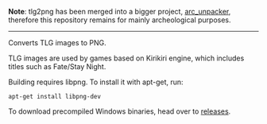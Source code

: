 **Note**: tlg2png has been merged into a bigger project, [arc_unpacker](https://github.com/vn-tools/arc_unpacker.git), therefore this repository remains for mainly archeological purposes.

---

Converts TLG images to PNG.

TLG images are used by games based on Kirikiri engine, which includes titles
such as Fate/Stay Night.

Building requires libpng. To install it with apt-get, run:

    apt-get install libpng-dev

To download precompiled Windows binaries, head over to
[releases](https://github.com/vn-tools/tlg2png/releases/).
